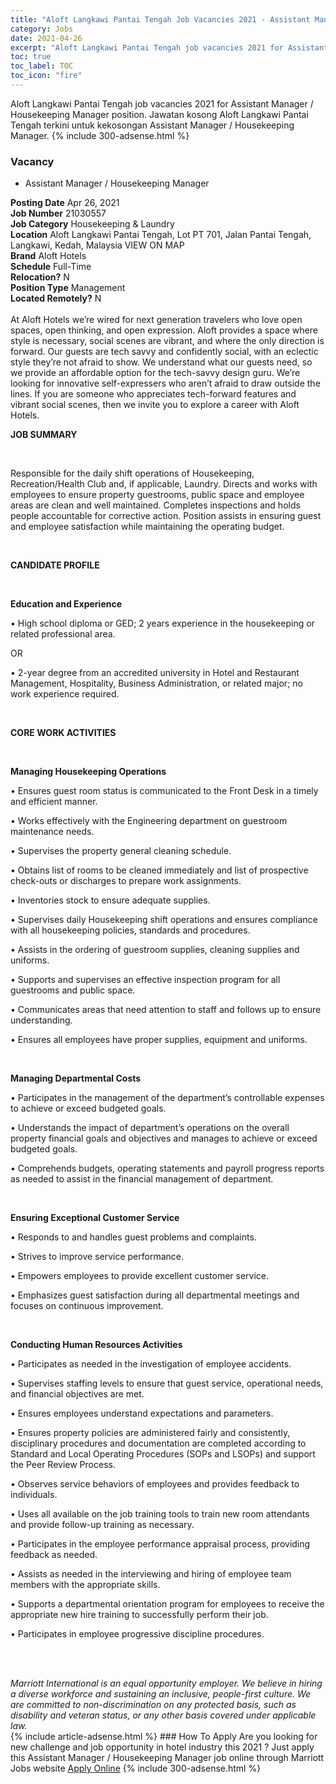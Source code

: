 ```yaml
---
title: "Aloft Langkawi Pantai Tengah Job Vacancies 2021 - Assistant Manager / Housekeeping Manager" 
category: Jobs 
date: 2021-04-26 
excerpt: "Aloft Langkawi Pantai Tengah job vacancies 2021 for Assistant Manager / Housekeeping Manager position. Jawatan kosong Aloft Langkawi Pantai Tengah terkini untuk kekosongan Assistant Manager / Housekeeping Manager." 
toc: true 
toc_label: TOC 
toc_icon: "fire" 
--- 
```


Aloft Langkawi Pantai Tengah job vacancies 2021 for Assistant Manager / Housekeeping Manager position. Jawatan kosong Aloft Langkawi Pantai Tengah terkini untuk kekosongan Assistant Manager / Housekeeping Manager. 
{% include 300-adsense.html %} 
### Vacancy 
- Assistant Manager / Housekeeping Manager 
<div><div><b>Posting Date</b> Apr 26, 2021<br><b>Job Number</b> 21030557<br><b>Job Category</b> Housekeeping &amp; Laundry<br><b>Location</b> Aloft Langkawi Pantai Tengah, Lot PT 701, Jalan Pantai Tengah, Langkawi, Kedah, Malaysia VIEW ON MAP<br><b>Brand</b> Aloft Hotels<br><b>Schedule</b> Full-Time<br><b>Relocation?</b> N<br><b>Position Type</b> Management<br><b>Located Remotely?</b> N<br><br>At Aloft Hotels we&#8217;re wired for next generation travelers who love open spaces, open thinking, and open expression. Aloft provides a space where style is necessary, social scenes are vibrant, and where the only direction is forward. Our guests are tech savvy and confidently social, with an eclectic style they&#8217;re not afraid to show. We understand what our guests need, so we provide an affordable option for the tech-savvy design guru. We&#8217;re looking for innovative self-expressers who aren&#8217;t afraid to draw outside the lines. If you are someone who appreciates tech-forward features and vibrant social scenes, then we invite you to explore a career with Aloft Hotels.<br></div><div> <p><strong>JOB SUMMARY</strong></p> <p>&#160;</p> <p>Responsible for the daily shift operations of Housekeeping, Recreation/Health Club and, if applicable, Laundry. Directs and works with employees to ensure property guestrooms, public space and employee areas are clean and well maintained. Completes inspections and holds people accountable for corrective action. Position assists in ensuring guest and employee satisfaction while maintaining the operating budget.</p> <p>&#160;</p> <p><strong>CANDIDATE PROFILE </strong></p> <p>&#160;</p> <p><strong>Education and Experience</strong></p> <p>&#8226; High school diploma or GED; 2 years experience in the housekeeping or related professional area.</p> <p>OR</p> <p>&#8226; 2-year degree from an accredited university in Hotel and Restaurant Management, Hospitality, Business Administration, or related major; no work experience required.</p> <p>&#160;</p> <p><strong>CORE WORK ACTIVITIES</strong></p> <p>&#160;</p> <p><strong>Managing Housekeeping Operations</strong></p> <p>&#8226; Ensures guest room status is communicated to the Front Desk in a timely and efficient manner.</p> <p>&#8226; Works effectively with the Engineering department on guestroom maintenance needs.</p> <p>&#8226; Supervises the property general cleaning schedule.</p> <p>&#8226; Obtains list of rooms to be cleaned immediately and list of prospective check-outs or discharges to prepare work assignments.</p> <p>&#8226; Inventories stock to ensure adequate supplies.</p> <p>&#8226; Supervises daily Housekeeping shift operations and ensures compliance with all housekeeping policies, standards and procedures.</p> <p>&#8226; Assists in the ordering of guestroom supplies, cleaning supplies and uniforms.</p> <p>&#8226; Supports and supervises an effective inspection program for all guestrooms and public space.</p> <p>&#8226; Communicates areas that need attention to staff and follows up to ensure understanding.</p> <p>&#8226; Ensures all employees have proper supplies, equipment and uniforms.</p> <p>&#160;</p> <p><strong>Managing Departmental Costs</strong></p> <p>&#8226; Participates in the management of the department&#8217;s controllable expenses to achieve or exceed budgeted goals.</p> <p>&#8226; Understands the impact of department&#8217;s operations on the overall property financial goals and objectives and manages to achieve or exceed budgeted goals.</p> <p>&#8226; Comprehends budgets, operating statements and payroll progress reports as needed to assist in the financial management of department.</p> <p>&#160;</p> <p><strong>Ensuring Exceptional Customer Service</strong></p> <p>&#8226; Responds to and handles guest problems and complaints.</p> <p>&#8226; Strives to improve service performance.</p> <p>&#8226; Empowers employees to provide excellent customer service.</p> <p>&#8226; Emphasizes guest satisfaction during all departmental meetings and focuses on continuous improvement.</p> <p>&#160;</p> <p><strong>Conducting Human Resources Activities</strong></p> <p>&#8226; Participates as needed in the investigation of employee accidents.</p> <p>&#8226; Supervises staffing levels to ensure that guest service, operational needs, and financial objectives are met.</p> <p>&#8226; Ensures employees understand expectations and parameters.</p> <p>&#8226; Ensures property policies are administered fairly and consistently, disciplinary procedures and documentation are completed according to Standard and Local Operating Procedures (SOPs and LSOPs) and support the Peer Review Process.</p> <p>&#8226; Observes service behaviors of employees and provides feedback to individuals.</p> <p>&#8226; Uses all available on the job training tools to train new room attendants and provide follow-up training as necessary.</p> <p>&#8226; Participates in the employee performance appraisal process, providing feedback as needed.</p> <p>&#8226; Assists as needed in the interviewing and hiring of employee team members with the appropriate skills.</p> <p>&#8226; Supports a departmental orientation program for employees to receive the appropriate new hire training to successfully perform their job.</p> <p>&#8226; Participates in employee progressive discipline procedures.</p> <p>&#160;</p> </div> <div> &#160;</div> <em>Marriott International is an equal opportunity employer.&#160;We believe in hiring a diverse workforce and sustaining an inclusive, people-first culture.&#160;We are committed to non-discrimination on&#160;any&#160;protected&#160;basis, such as disability and veteran status, or any other basis covered under applicable law.</em><br></div> 
{% include article-adsense.html %} 
### How To Apply 
Are you looking for new challenge and job opportunity in hotel industry this 2021 ?
Just apply this Assistant Manager / Housekeeping Manager job online through Marriott Jobs website 
<a href="https://jobs.marriott.com/marriott/jobs/21030557?lang=en-us" class="btn btn--info" target="_blank" rel="nofollow noopenner">Apply Online</a> 
{% include 300-adsense.html %} 